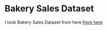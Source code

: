 # Bakery Sales Dataset
I took Bakery Sales Dataset from here [from here](https://www.kaggle.com/datasets/akashdeepkuila/bakery)

